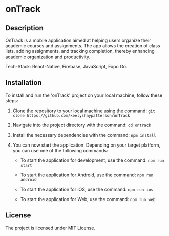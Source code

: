 # onTrack

## Description

OnTrack is a mobile application aimed at helping users organize their academic courses and assignments. The app allows the creation of class lists, adding assignments, and tracking completion, thereby enhancing academic organization and productivity.

Tech-Stack: React-Native, Firebase, JavaScript, Expo Go.

## Installation

To install and run the 'onTrack' project on your local machine, follow these steps:

1. Clone the repository to your local machine using the command: `git clone https://github.com/keelyshaypatterson/onTrack`

2. Navigate into the project directory with the command: `cd ontrack`

3. Install the necessary dependencies with the command: `npm install`

4. You can now start the application. Depending on your target platform, you can use one of the following commands:

   - To start the application for development, use the command: `npm run start`

   - To start the application for Android, use the command: `npm run android`

   - To start the application for iOS, use the command: `npm run ios`

   - To start the application for Web, use the command: `npm run web`

## License

The project is licensed under MIT License.
